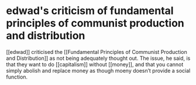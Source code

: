 # edwad's criticism of fundamental principles of communist production and distribution

[[edwad]] criticised the [[Fundamental Principles of Communist Production and Distribution]] as not being adequately thought out. The issue, he said, is that they want to do [[capitalism]] without [[money]], and that you cannot simply abolish and replace money as though moeny doesn&rsquo;t provide a social function.

